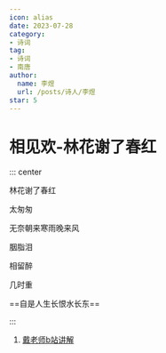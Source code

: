 ```yaml
---
icon: alias
date: 2023-07-28
category:
- 诗词
tag:
- 诗词
- 南唐
author:
  name: 李煜
  url: /posts/诗人/李煜
star: 5
---
```


# 相见欢-林花谢了春红


<!-- more -->



::: center

林花谢了春红

太匆匆

无奈朝来寒雨晚来风

胭脂泪

相留醉

几时重

==自是人生长恨水长东==

:::



1. [戴老师b站讲解](https://www.bilibili.com/video/BV1jz4y1t7zz/)

<BiliBili bvid="BV1jz4y1t7zz" />


